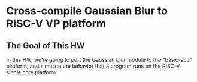 # Cross-compile Gaussian Blur to RISC-V VP platform

## The Goal of This HW

In this HW, we're going to port the Gaussian blur module to the "basic-acc" platform, and simulate the behavior that a program runs on the RISC-V single core platform.
